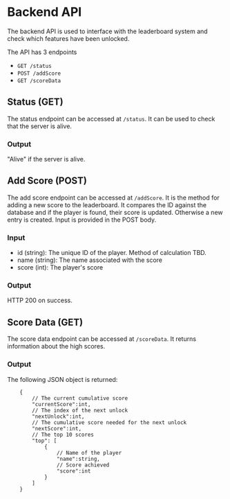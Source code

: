 # Backend API
The backend API is used to interface with the leaderboard system and check which features have been unlocked.

The API has 3 endpoints
- `GET /status`
- `POST /addScore`
- `GET /scoreData`

## Status (GET)
The status endpoint can be accessed at `/status`. It can be used to check that the server is alive.
### Output
"Alive" if the server is alive.

## Add Score (POST)
The add score endpoint can be accessed at `/addScore`. It is the method for adding a new score to the leaderboard. It compares the ID against the database and if the player is found, their score is updated. Otherwise a new entry is created. Input is provided in the POST body.
### Input
- id (string): The unique ID of the player. Method of calculation TBD.
- name (string): The name associated with the score
- score (int): The player's score
### Output
HTTP 200 on success.

## Score Data (GET)
The score data endpoint can be accessed at `/scoreData`. It returns information about the high scores.

### Output
The following JSON object is returned:
```
    {
        // The current cumulative score
        "currentScore":int,
        // The index of the next unlock
        "nextUnlock":int,
        // The cumulative score needed for the next unlock
        "nextScore":int,
        // The top 10 scores
        "top": [
            {
                // Name of the player
                "name":string,
                // Score achieved
                "score":int
            }
        ]
    }

```
